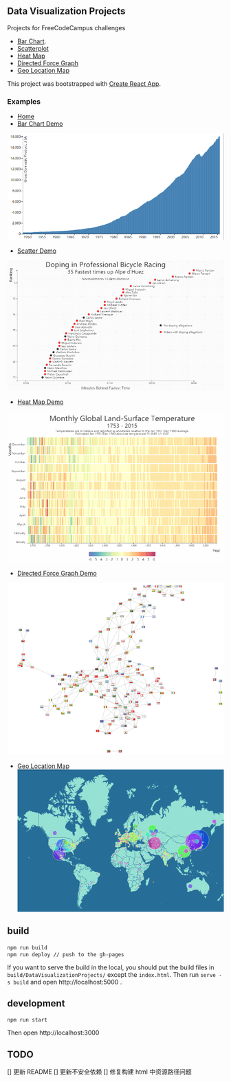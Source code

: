 ## Data Visualization Projects 

Projects for FreeCodeCampus challenges
* [Bar Chart](https://www.freecodecamp.org/challenges/visualize-data-with-a-bar-chart).
* [Scatterplot](https://www.freecodecamp.org/challenges/visualize-data-with-a-scatterplot-graph)
* [Heat Map](https://www.freecodecamp.org/challenges/visualize-data-with-a-heat-map)
* [Directed Force Graph](https://www.freecodecamp.org/challenges/show-national-contiguity-with-a-force-directed-graph)
* [Geo Location Map](https://www.freecodecamp.org/challenges/map-data-across-the-globe)


This project was bootstrapped with [Create React App](https://github.com/facebookincubator/create-react-app).

### Examples
* [Home](https://guoxiaoyang.github.io/DataVisualizationProjects/)
* [Bar Chart Demo](https://guoxiaoyang.github.io/DataVisualizationProjects/BarChart)

![Bar Chart Example](./images/BarChartExample.gif)

* [Scatter Demo](https://guoxiaoyang.github.io/DataVisualizationProjects/ScatterPlot)

![Scatter Example](./images/ScatterExample.gif)

* [Heat Map Demo](https://guoxiaoyang.github.io/DataVisualizationProjects/HeatMap)

![Heat Map Demo](./images/HeatMapExample.gif)

* [Directed Force Graph Demo](https://guoxiaoyang.github.io/DataVisualizationProjects/ForceDirectedGraph)

![Directed Force Graph](./images/ForceDirectedExample.gif)

* [Geo Location Map](https://guoxiaoyang.github.io/DataVisualizationProjects/GeolocationMap)
![Geo Location Map](./images/GeoMapExample.gif)
## build
```
npm run build
npm run deploy // push to the gh-pages
```
If you want to serve the build in the local, you should put the build files in `build/DataVisualizationProjects/` except the `index.html`.
Then run `serve -s build` and open http://localhost:5000 .



## development
```
npm run start
```
Then open http://localhost:3000


## TODO
[] 更新 README
[] 更新不安全依赖
[] 修复构建 html 中资源路径问题